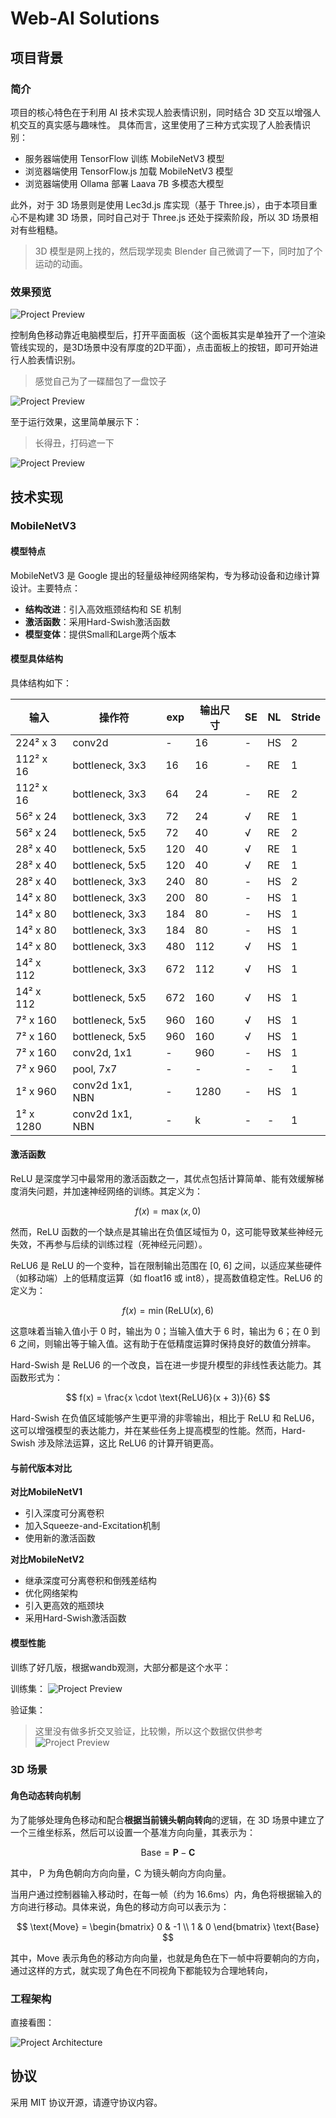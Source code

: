 # Web-AI Solutions



## 项目背景
### 简介

项目的核心特色在于利用 AI 技术实现人脸表情识别，同时结合 3D 交互以增强人机交互的真实感与趣味性。
具体而言，这里使用了三种方式实现了人脸表情识别：

- 服务器端使用 TensorFlow 训练 MobileNetV3 模型
- 浏览器端使用 TensorFlow.js 加载 MobileNetV3 模型
- 浏览器端使用 Ollama 部署 Laava 7B 多模态大模型

此外，对于 3D 场景则是使用 Lec3d.js 库实现（基于 Three.js），由于本项目重心不是构建 3D 场景，同时自己对于 Three.js 还处于探索阶段，所以 3D 场景相对有些粗糙。

> 3D 模型是网上找的，然后现学现卖 Blender 自己微调了一下，同时加了个运动的动画。


### 效果预览

![Project Preview](./public/image1.png)

控制角色移动靠近电脑模型后，打开平面面板（这个面板其实是单独开了一个渲染管线实现的，是3D场景中没有厚度的2D平面），点击面板上的按钮，即可开始进行人脸表情识别。

> 感觉自己为了一碟醋包了一盘饺子


![Project Preview](./public/image2.png)

至于运行效果，这里简单展示下：
> 长得丑，打码遮一下

![Project Preview](./public/image4.png)

## 技术实现
### MobileNetV3 

#### 模型特点

MobileNetV3 是 Google 提出的轻量级神经网络架构，专为移动设备和边缘计算设计。主要特点：

- **结构改进**：引入高效瓶颈结构和 SE 机制
- **激活函数**：采用Hard-Swish激活函数
- **模型变体**：提供Small和Large两个版本

#### 模型具体结构

具体结构如下：

| 输入          | 操作符               | exp | 输出尺寸 | SE | NL | Stride |
|---------------|----------------------|-----|----------|----|----|--------|
| 224² x 3     | conv2d              | -   | 16       | -  | HS | 2      |
| 112² x 16    | bottleneck, 3x3     | 16  | 16       | -  | RE | 1      |
| 112² x 16    | bottleneck, 3x3     | 64  | 24       | -  | RE | 2      |
| 56² x 24     | bottleneck, 3x3     | 72  | 24       | √  | RE | 1      |
| 56² x 24     | bottleneck, 5x5     | 72  | 40       | √  | RE | 2      |
| 28² x 40     | bottleneck, 5x5     | 120 | 40       | √  | RE | 1      |
| 28² x 40     | bottleneck, 5x5     | 120 | 40       | √  | RE | 1      |
| 28² x 40     | bottleneck, 3x3     | 240 | 80       | -  | HS | 2      |
| 14² x 80     | bottleneck, 3x3     | 200 | 80       | -  | HS | 1      |
| 14² x 80     | bottleneck, 3x3     | 184 | 80       | -  | HS | 1      |
| 14² x 80     | bottleneck, 3x3     | 184 | 80       | -  | HS | 1      |
| 14² x 80     | bottleneck, 3x3     | 480 | 112      | √  | HS | 1      |
| 14² x 112    | bottleneck, 3x3     | 672 | 112      | √  | HS | 1      |
| 14² x 112    | bottleneck, 5x5     | 672 | 160      | √  | HS | 1      |
| 7² x 160     | bottleneck, 5x5     | 960 | 160      | √  | HS | 1      |
| 7² x 160     | bottleneck, 5x5     | 960 | 160      | √  | HS | 1      |
| 7² x 160     | conv2d, 1x1         | -   | 960      | -  | HS | 1      |
| 7² x 960     | pool, 7x7           | -   | -        | -  | -  | 1      |
| 1² x 960     | conv2d 1x1, NBN     | -   | 1280     | -  | HS | 1      |
| 1² x 1280    | conv2d 1x1, NBN     | -   | k        | -  | -  | 1      |

#### 激活函数

ReLU 是深度学习中最常用的激活函数之一，其优点包括计算简单、能有效缓解梯度消失问题，并加速神经网络的训练。其定义为：

$$
f(x) = \max(x, 0) 
$$

然而，ReLU 函数的一个缺点是其输出在负值区域恒为 0，这可能导致某些神经元失效，不再参与后续的训练过程（死神经元问题）。

ReLU6 是 ReLU 的一个变种，旨在限制输出范围在 [0, 6] 之间，以适应某些硬件（如移动端）上的低精度运算（如 float16 或 int8），提高数值稳定性。ReLU6 的定义为：

$$
f(x) = \min(\text{ReLU}(x), 6) 
$$

这意味着当输入值小于 0 时，输出为 0；当输入值大于 6 时，输出为 6；在 0 到 6 之间，则输出等于输入值。这有助于在低精度运算时保持良好的数值分辨率。

Hard-Swish 是 ReLU6 的一个改良，旨在进一步提升模型的非线性表达能力。其函数形式为：

$$
f(x) = \frac{x \cdot \text{ReLU6}(x + 3)}{6} 
$$

Hard-Swish 在负值区域能够产生更平滑的非零输出，相比于 ReLU 和 ReLU6，这可以增强模型的表达能力，并在某些任务上提高模型的性能。然而，Hard-Swish 涉及除法运算，这比 ReLU6 的计算开销更高。

#### 与前代版本对比

**对比MobileNetV1**
- 引入深度可分离卷积
- 加入Squeeze-and-Excitation机制
- 使用新的激活函数

**对比MobileNetV2**
- 继承深度可分离卷积和倒残差结构
- 优化网络架构
- 引入更高效的瓶颈块
- 采用Hard-Swish激活函数





#### 模型性能

训练了好几版，根据wandb观测，大部分都是这个水平：


训练集：
![Project Preview](./public/image5.png)

验证集：
> 这里没有做多折交叉验证，比较懒，所以这个数据仅供参考
![Project Preview](./public/image6.png)


### 3D 场景

#### 角色动态转向机制

为了能够处理角色移动和配合**根据当前镜头朝向转向**的逻辑，在 3D 场景中建立了一个三维坐标系，然后可以设置一个基准方向向量，其表示为：

$$
\text{Base} = \mathbf{P} - \mathbf{C}
$$

其中， P 为角色朝向方向向量，C 为镜头朝向方向向量。

当用户通过控制器输入移动时，在每一帧（约为 16.6ms）内，角色将根据输入的方向进行移动。具体来说，角色的移动方向可以表示为：

$$
\text{Move} = \begin{bmatrix} 0 & -1 \\ 1 & 0 \end{bmatrix} \text{Base} 
$$

其中，Move 表示角色的移动方向向量，也就是角色在下一帧中将要朝向的方向，通过这样的方式，就实现了角色在不同视角下都能较为合理地转向，




### 工程架构

直接看图：

![Project Architecture](./public/image3.png)

## 协议

采用 MIT 协议开源，请遵守协议内容。
